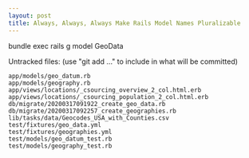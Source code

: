 ```yaml
---
layout: post
title: Always, Always, Always Make Rails Model Names Pluralizable
---
```

bundle exec rails g model GeoData

Untracked files:
  (use "git add <file>..." to include in what will be committed)

	app/models/geo_datum.rb
	app/models/geography.rb
	app/views/locations/_csourcing_overview_2_col.html.erb
	app/views/locations/_csourcing_population_2_col.html.erb
	db/migrate/20200317091922_create_geo_data.rb
	db/migrate/20200317092257_create_geographies.rb
	lib/tasks/data/Geocodes_USA_with_Counties.csv
	test/fixtures/geo_data.yml
	test/fixtures/geographies.yml
	test/models/geo_datum_test.rb
	test/models/geography_test.rb